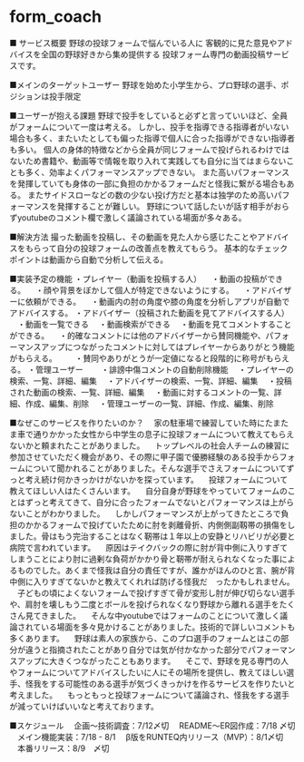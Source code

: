 # form_coach
■ サービス概要
野球の投球フォームで悩んでいる人に
客観的に見た意見やアドバイスを全国の野球好きから集め提供する
投球フォーム専門の動画投稿サービスです。

■メインのターゲットユーザー
野球を始めた小学生から、プロ野球の選手、ポジションは投手限定

■ユーザーが抱える課題
野球で投手をしていると必ずと言っていいほど、全員がフォームについて一度は考える。
しかし、投手を指導できる指導者がいない場合も多く、またいたとしても偏った指導で個人に合った指導ができない指導者も多い。
個人の身体的特徴などから全員が同じフォームで投げられるわけではないため書籍や、動画等で情報を取り入れて実践しても自分に当てはまらないことも多く、効率よくパフォーマンスアップできない。
また高いパフォーマンスを発揮していても身体の一部に負担のかかるフォームだと怪我に繋がる場合もある。
またサイドスローなどの数の少ない投げ方だと基本は独学のため高いパフォーマンスを発揮することが難しい。
野球について話したいが話す相手がおらずyoutubeのコメント欄で激しく議論されている場面が多々ある。

■解決方法
撮った動画を投稿し、その動画を見た人から感じたことやアドバイスをもらって自分の投球フォームの改善点を教えてもらう。
基本的なチェックポイントは動画から自動で分析して伝える。

■実装予定の機能
・プレイヤー（動画を投稿する人）
　・動画の投稿ができる。
　・顔や背景をぼかして個人が特定できないようにする。
　・アドバイザーに依頼ができる。
　・動画内の肘の角度や膝の角度を分析しアプリが自動でアドバイスする。
・アドバイザー（投稿された動画を見てアドバイスする人）
　・動画を一覧できる
　・動画検索ができる
　・動画を見てコメントすることができる。
　・的確なコメントには他のアドバイザーから賛同機能や、パフォーマンスアップにつながったコメントに対してはプレイヤーからありがとう機能がもらえる。
　　・賛同やありがとうが一定値になると段階的に称号がもらえる。
・管理ユーザー　
　・誹謗中傷コメントの自動削除機能
　・プレイヤーの検索、一覧、詳細、編集
　・アドバイザーの検索、一覧、詳細、編集
　・投稿された動画の検索、一覧、詳細、編集
　・動画に対するコメントの一覧、詳細、作成、編集、削除
　・管理ユーザーの一覧、詳細、作成、編集、削除

■なぜこのサービスを作りたいのか？
　家の駐車場で練習していた時にたまたま車で通りかかった女性から中学生の息子に投球フォームについて教えてもらえないかと頼まれたことがありました。
　トップレベルの社会人チームの練習に参加させていただく機会があり、その際に甲子園で優勝経験のある投手からフォームについて聞かれることがありました。そんな選手でさえフォームについてずっと考え続け何かきっかけがないかを探っています。
　投球フォームについて教えてほしい人はたくさんいます。
　自分自身が野球をやっていてフォームのことはずっと考えてきて、自分に合ったフォームでないとパフォーマンスは上がらないことがわかりました。
　しかしパフォーマンスが上がってきたところで負担のかかるフォームで投げていたために肘を剥離骨折、内側側副靱帯の損傷をしました。骨はもう完治することはなく靭帯は１年以上の安静とリハビリが必要と病院で言われています。
　原因はテイクバックの際に肘が背中側に入りすぎてしまうことにより肘に過剰な負荷がかかり骨と靭帯が耐えられなくなった事によるものでした。あくまで怪我は自分の責任ですが、誰かがほんのひと言、腕が背中側に入りすぎてないかと教えてくれれば防げる怪我だ　ったかもしれません。
　子どもの頃によくないフォームで投げすぎて骨が変形し肘が伸び切らない選手や、肩肘を壊しもう二度とボールを投げられなくなり野球から離れる選手をたくさん見てきました。
　そんな中youtubeではフォームのことについて激しく議論されている場面を多々見かけることがありました。技術的で詳しいコメントも多くあります。
　野球は素人の家族から、このプロ選手のフォームとはこの部分が違うと指摘されたことがあり自分では気が付かなかった部分でパフォーマンスアップに大きくつながったこともあります。
　そこで、野球を見る専門の人やフォームについてアドバイスしたいに人にその場所を提供し、教えてほしい選手、怪我をする可能性のある選手が気づくきっかけを作るサービスを作りたいと考えました。
　もっともっと投球フォームについて議論され、怪我をする選手が減っていけばいいなと考えております。
　

■スケジュール
　企画〜技術調査：7/12〆切
　README〜ER図作成：7/18 〆切
　メイン機能実装：7/18 - 8/1
　β版をRUNTEQ内リリース（MVP）：8/1〆切
　本番リリース：8/9　〆切